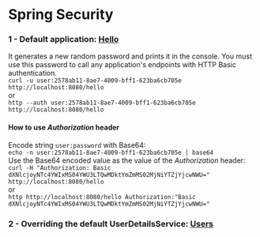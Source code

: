 # Spring Security

### 1 - Default application: [Hello](ssia0201hello)
It generates a new random password and prints it in the console. 
You must use this password to call any application's endpoints with HTTP Basic authentication.  
`curl -u user:2578ab11-8ae7-4009-bff1-623ba6cb705e http://localhost:8080/hello`  
or  
`http --auth user:2578ab11-8ae7-4009-bff1-623ba6cb705e http://localhost:8080/hello`
#### How to use _Authorization_ header
Encode string `user:password` with Base64:  
`echo -n user:2578ab11-8ae7-4009-bff1-623ba6cb705e | base64`  
Use the Base64 encoded value as the value of the _Authorization_ header:  
`curl -H "Authorization: Basic dXNlcjoyNTc4YWIxMS04YWU3LTQwMDktYmZmMS02MjNiYTZjYjcwNWU=" http://localhost:8080/hello`  
or  
`http http://localhost:8080/hello Authorization:"Basic dXNlcjoyNTc4YWIxMS04YWU3LTQwMDktYmZmMS02MjNiYTZjYjcwNWU="`  

### 2 - Overriding the default UserDetailsService: [Users](ssia0202users)

